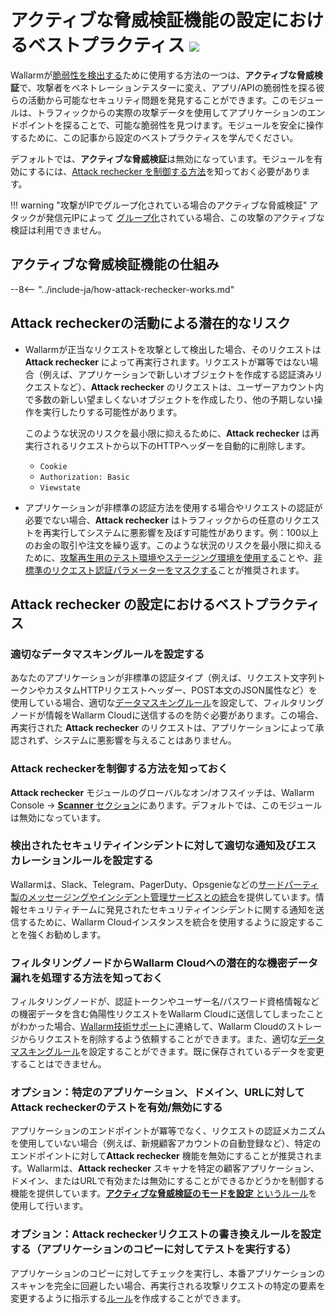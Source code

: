 [allowlist-scanner-addresses]: ../user-guides/ip-lists/allowlist.md

# アクティブな脅威検証機能の設定におけるベストプラクティス <a href="../../about-wallarm/subscription-plans/#subscription-plans"><img src="../../images/api-security-tag.svg" style="border: none;"></a>

Wallarmが[脆弱性を検出する](../about-wallarm/detecting-vulnerabilities.md)ために使用する方法の一つは、**アクティブな脅威検証**で、攻撃者をペネトレーションテスターに変え、アプリ/APIの脆弱性を探る彼らの活動から可能なセキュリティ問題を発見することができます。このモジュールは、トラフィックからの実際の攻撃データを使用してアプリケーションのエンドポイントを探ることで、可能な脆弱性を見つけます。モジュールを安全に操作するために、この記事から設定のベストプラクティスを学んでください。

デフォルトでは、**アクティブな脅威検証**は無効になっています。モジュールを有効にするには、[Attack rechecker を制御する方法](#know-how-to-control-the-attack-rechecker)を知っておく必要があります。

!!! warning "攻撃がIPでグループ化されている場合のアクティブな脅威検証"
    アタックが発信元IPによって [グループ化](../about-wallarm/protecting-against-attacks.md#attack)されている場合、この攻撃のアクティブな検証は利用できません。

## アクティブな脅威検証機能の仕組み

--8<-- "../include-ja/how-attack-rechecker-works.md"

## Attack recheckerの活動による潜在的なリスク

* Wallarmが正当なリクエストを攻撃として検出した場合、そのリクエストは **Attack rechecker** によって再実行されます。リクエストが冪等ではない場合（例えば、アプリケーションで新しいオブジェクトを作成する認証済みリクエストなど）、**Attack rechecker** のリクエストは、ユーザーアカウント内で多数の新しい望ましくないオブジェクトを作成したり、他の予期しない操作を実行したりする可能性があります。

    このような状況のリスクを最小限に抑えるために、**Attack rechecker** は再実行されるリクエストから以下のHTTPヘッダーを自動的に削除します。
  
    * `Cookie`
    * `Authorization: Basic`
    * `Viewstate`
* アプリケーションが非標準の認証方法を使用する場合やリクエストの認証が必要でない場合、**Attack rechecker** はトラフィックからの任意のリクエストを再実行してシステムに悪影響を及ぼす可能性があります。例：100以上のお金の取引や注文を繰り返す。このような状況のリスクを最小限に抑えるために、[攻撃再生用のテスト環境やステージング環境を使用する](#optional-configure-attack-rechecker-request-rewriting-rules-run-tests-against-a-copy-of-the-application)ことや、[非標準のリクエスト認証パラメーターをマスクする](#configure-proper-data-masking-rules)ことが推奨されます。

## Attack rechecker の設定におけるベストプラクティス

### 適切なデータマスキングルールを設定する

あなたのアプリケーションが非標準の認証タイプ（例えば、リクエスト文字列トークンやカスタムHTTPリクエストヘッダー、POST本文のJSON属性など）を使用している場合、適切な[データマスキングルール](../user-guides/rules/sensitive-data-rule.md)を設定して、フィルタリングノードが情報をWallarm Cloudに送信するのを防ぐ必要があります。この場合、再実行された **Attack rechecker** のリクエストは、アプリケーションによって承認されず、システムに悪影響を与えることはありません。

### Attack recheckerを制御する方法を知っておく

**Attack rechecker** モジュールのグローバルなオン/オフスイッチは、Wallarm Console → [**Scanner** セクション](../user-guides/scanner/configure-scanner-modules.md)にあります。デフォルトでは、このモジュールは無効になっています。

### 検出されたセキュリティインシデントに対して適切な通知及びエスカレーションルールを設定する

Wallarmは、Slack、Telegram、PagerDuty、Opsgenieなどの[サードパーティ製のメッセージングやインシデント管理サービスとの統合](../user-guides/settings/integrations/integrations-intro.md)を提供しています。情報セキュリティチームに発見されたセキュリティインシデントに関する通知を送信するために、Wallarm Cloudインスタンスを統合を使用するように設定することを強くお勧めします。

### フィルタリングノードからWallarm Cloudへの潜在的な機密データ漏れを処理する方法を知っておく

フィルタリングノードが、認証トークンやユーザー名/パスワード資格情報などの機密データを含む偽陽性リクエストをWallarm Cloudに送信してしまったことがわかった場合、[Wallarm技術サポート](mailto:support@wallarm.com)に連絡して、Wallarm Cloudのストレージからリクエストを削除するよう依頼することができます。また、適切な[データマスキングルール](../user-guides/rules/sensitive-data-rule.md)を設定することができます。既に保存されているデータを変更することはできません。

### オプション：特定のアプリケーション、ドメイン、URLに対してAttack recheckerのテストを有効/無効にする

アプリケーションのエンドポイントが冪等でなく、リクエストの認証メカニズムを使用していない場合（例えば、新規顧客アカウントの自動登録など）、特定のエンドポイントに対して**Attack rechecker** 機能を無効にすることが推奨されます。Wallarmは、**Attack rechecker** スキャナを特定の顧客アプリケーション、ドメイン、またはURLで有効または無効にすることができるかどうかを制御する機能を提供しています。[**アクティブな脅威検証のモードを設定** というルール](../user-guides/rules/change-request-for-active-verification.md#rewriting-the-request-before-attack-replaying)を使用して行います。

### オプション：Attack recheckerリクエストの書き換えルールを設定する（アプリケーションのコピーに対してテストを実行する）

アプリケーションのコピーに対してチェックを実行し、本番アプリケーションのスキャンを完全に回避したい場合、再実行される攻撃リクエストの特定の要素を変更するように指示する[ルール](../user-guides/rules/change-request-for-active-verification.md)を作成することができます。